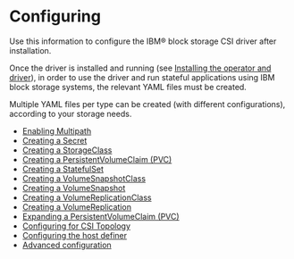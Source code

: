 # Configuring

Use this information to configure the IBM® block storage CSI driver after installation.

Once the driver is installed and running (see [Installing the operator and driver](../installation/install_operator_driver.md)), in order to use the driver and run stateful applications using IBM block storage systems, the relevant YAML files must be created.

Multiple YAML files per type can be created (with different configurations), according to your storage needs.

- [Enabling Multipath](enable_multipath.md)
- [Creating a Secret](creating_secret.md)
- [Creating a StorageClass](creating_volumestorageclass.md)
- [Creating a PersistentVolumeClaim (PVC)](creating_pvc.md)
- [Creating a StatefulSet](creating_statefulset.md)
- [Creating a VolumeSnapshotClass](creating_volumesnapshotclass.md)
- [Creating a VolumeSnapshot](creating_volumesnapshot.md)
- [Creating a VolumeReplicationClass](creating_volumereplicationclass.md)
- [Creating a VolumeReplication](creating_volumereplication.md)
- [Expanding a PersistentVolumeClaim (PVC)](expanding_pvc.md)
- [Configuring for CSI Topology](configuring_topology.md)
- [Configuring the host definer](configuring_hostdefiner.md)
- [Advanced configuration](advanced_configuration.md)
